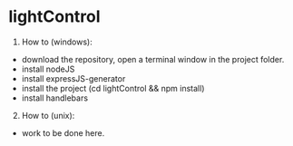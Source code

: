# lightControl

1. How to (windows):
 * download the repository, open a terminal window in the project folder.
 * install nodeJS
 * install expressJS-generator
 * install the project (cd lightControl && npm install)
 * install handlebars 

2. How to (unix):
  * work to be done here.
